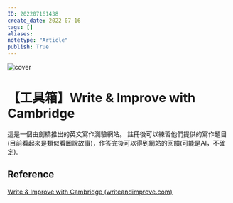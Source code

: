 ```yaml
---
ID: 202207161438
create_date: 2022-07-16
tags: []	
aliases:
notetype: "Article"
publish: True
---
```


![cover](https://wandi-6402.kxcdn.com/elit-assets/master/9468/splash-img/logo-6ccfc535abe2344db2d2e4ce98dcb23a.svg)

# 【工具箱】Write & Improve with Cambridge

這是一個由劍橋推出的英文寫作測驗網站。
註冊後可以練習他們提供的寫作題目(目前看起來是類似看圖說故事)，作答完後可以得到網站的回饋(可能是AI，不確定)。

## Reference

[Write & Improve with Cambridge (writeandimprove.com)](https://writeandimprove.com/)